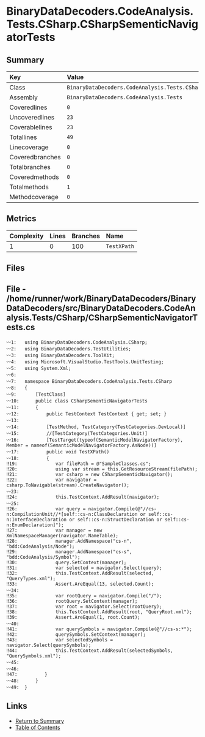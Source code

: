 ﻿# BinaryDataDecoders.CodeAnalysis.Tests.CSharp.CSharpSementicNavigatorTests

## Summary

| Key             | Value                                                                       |
| :-------------- | :-------------------------------------------------------------------------- |
| Class           | `BinaryDataDecoders.CodeAnalysis.Tests.CSharp.CSharpSementicNavigatorTests` |
| Assembly        | `BinaryDataDecoders.CodeAnalysis.Tests`                                     |
| Coveredlines    | `0`                                                                         |
| Uncoveredlines  | `23`                                                                        |
| Coverablelines  | `23`                                                                        |
| Totallines      | `49`                                                                        |
| Linecoverage    | `0`                                                                         |
| Coveredbranches | `0`                                                                         |
| Totalbranches   | `0`                                                                         |
| Coveredmethods  | `0`                                                                         |
| Totalmethods    | `1`                                                                         |
| Methodcoverage  | `0`                                                                         |

## Metrics

| Complexity | Lines | Branches | Name        |
| :--------- | :---- | :------- | :---------- |
| 1          | 0     | 100      | `TestXPath` |

## Files

## File - /home/runner/work/BinaryDataDecoders/BinaryDataDecoders/src/BinaryDataDecoders.CodeAnalysis.Tests/CSharp/CSharpSementicNavigatorTests.cs

```CSharp
〰1:   using BinaryDataDecoders.CodeAnalysis.CSharp;
〰2:   using BinaryDataDecoders.TestUtilities;
〰3:   using BinaryDataDecoders.ToolKit;
〰4:   using Microsoft.VisualStudio.TestTools.UnitTesting;
〰5:   using System.Xml;
〰6:   
〰7:   namespace BinaryDataDecoders.CodeAnalysis.Tests.CSharp
〰8:   {
〰9:       [TestClass]
〰10:      public class CSharpSementicNavigatorTests
〰11:      {
〰12:          public TestContext TestContext { get; set; }
〰13:  
〰14:          [TestMethod, TestCategory(TestCategories.DevLocal)]
〰15:          //[TestCategory(TestCategories.Unit)]
〰16:          [TestTarget(typeof(SemanticModelNavigatorFactory), Member = nameof(SemanticModelNavigatorFactory.AsNode))]
〰17:          public void TestXPath()
〰18:          {
‼19:              var filePath = @"SampleClasses.cs";
‼20:              using var stream = this.GetResourceStream(filePath);
‼21:              var csharp = new CSharpSementicNavigator();
‼22:              var navigator = csharp.ToNavigable(stream).CreateNavigator();
〰23:  
‼24:              this.TestContext.AddResult(navigator);
〰25:  
‼26:              var query = navigator.Compile(@"//cs-n:CompilationUnit//*[self::cs-n:ClassDeclaration or self::cs-n:InterfaceDeclaration or self::cs-n:StructDeclaration or self::cs-n:EnumDeclaration]");
‼27:              var manager = new XmlNamespaceManager(navigator.NameTable);
‼28:              manager.AddNamespace("cs-n", "bdd:CodeAnalysis/Node");
‼29:              manager.AddNamespace("cs-s", "bdd:CodeAnalysis/Symbol");
‼30:              query.SetContext(manager);
‼31:              var selected = navigator.Select(query);
‼32:              this.TestContext.AddResult(selected, "QueryTypes.xml");
‼33:              Assert.AreEqual(13, selected.Count);
〰34:  
‼35:              var rootQuery = navigator.Compile("/");
‼36:              rootQuery.SetContext(manager);
‼37:              var root = navigator.Select(rootQuery);
‼38:              this.TestContext.AddResult(root, "QueryRoot.xml");
‼39:              Assert.AreEqual(1, root.Count);
〰40:  
‼41:              var querySymbols = navigator.Compile(@"//cs-s:*");
‼42:              querySymbols.SetContext(manager);
‼43:              var selectedSymbols = navigator.Select(querySymbols);
‼44:              this.TestContext.AddResult(selectedSymbols, "QuerySymbols.xml");
〰45:  
〰46:  
‼47:          }
〰48:      }
〰49:  }
```

## Links

* [Return to Summary](Summary.md)
* [Table of Contents](../TOC.md)

